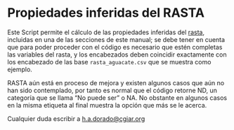 # Propiedades inferidas del RASTA

Este Script permite el cálculo de las propiedades inferidas del [rasta](https://cgspace.cgiar.org/handle/10568/69682), incluidas en una de las secciones de este manual; se debe tener en cuenta que para poder proceder con el código es necesario que estén completas las variables del rasta, y los encabezados deben coincidir exactamente con los encabezado de las base `rasta_aguacate.csv`  que se muestra como ejemplo. 

RASTA aún está en proceso de mejora y existen algunos casos que aún no han sido contemplado, por tanto es normal que el código retorne ND, un categoría que se llama “No puede ser” o NA. No obstante en algunos casos en la misma etiqueta al final muestra la opción que más se le acerca.

Cualquier duda escribir a h.a.dorado@cgiar.org
